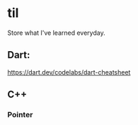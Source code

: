 # til
Store what I've learned everyday.
## Dart:

https://dart.dev/codelabs/dart-cheatsheet

## C++
### Pointer
